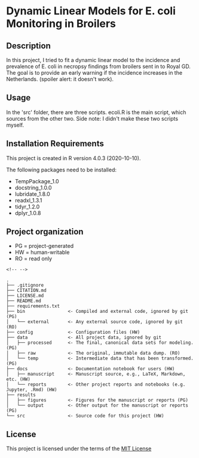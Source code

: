 # Dynamic Linear Models for E. coli Monitoring in Broilers

## Description

In this project, I tried to fit a dynamic linear model to the incidence and prevalence of E. coli in necropsy findings from broilers sent in to Royal GD. The goal is to provide an early warning if the incidence increases in the Netherlands. (spoiler alert: it doesn't work).

## Usage

In the 'src' folder, there are three scripts. ecoli.R is the main script, which sources from the other two. Side note: I didn't make these two scripts myself.

## Installation Requirements

This project is created in R version 4.0.3 (2020-10-10).

The following packages need to be installed:

-   TempPackage_1.0
-   docstring_1.0.0
-   lubridate_1.8.0
-   readxl_1.3.1
-   tidyr_1.2.0
-   dplyr_1.0.8

## Project organization

-   PG = project-generated
-   HW = human-writable
-   RO = read only

```{=html}
<!-- -->
```
    .
    ├── .gitignore
    ├── CITATION.md
    ├── LICENSE.md
    ├── README.md
    ├── requirements.txt
    ├── bin                <- Compiled and external code, ignored by git (PG)
    │   └── external       <- Any external source code, ignored by git (RO)
    ├── config             <- Configuration files (HW)
    ├── data               <- All project data, ignored by git
    │   ├── processed      <- The final, canonical data sets for modeling. (PG)
    │   ├── raw            <- The original, immutable data dump. (RO)
    │   └── temp           <- Intermediate data that has been transformed. (PG)
    ├── docs               <- Documentation notebook for users (HW)
    │   ├── manuscript     <- Manuscript source, e.g., LaTeX, Markdown, etc. (HW)
    │   └── reports        <- Other project reports and notebooks (e.g. Jupyter, .Rmd) (HW)
    ├── results
    │   ├── figures        <- Figures for the manuscript or reports (PG)
    │   └── output         <- Other output for the manuscript or reports (PG)
    └── src                <- Source code for this project (HW)

## License

This project is licensed under the terms of the [MIT License](/LICENSE.md)
